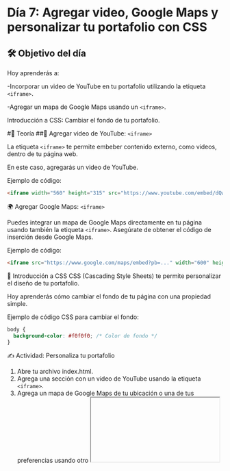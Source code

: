 
# Día 7: Agregar video, Google Maps y personalizar tu portafolio con CSS
## 🛠️ Objetivo del día

Hoy aprenderás a:

-Incorporar un video de YouTube en tu portafolio utilizando la etiqueta `<iframe>`.

-Agregar un mapa de Google Maps usando un `<iframe>`.

Introducción a CSS: Cambiar el fondo de tu portafolio.

#📜 Teoría
##🎥 Agregar video de YouTube: `<iframe>`

La etiqueta `<iframe>` te permite embeber contenido externo, como videos, dentro de tu página web. 

En este caso, agregarás un video de YouTube.

Ejemplo de código:

```html
<iframe width="560" height="315" src="https://www.youtube.com/embed/dQw4w9WgXcQ" frameborder="0" allow="accelerometer; autoplay; encrypted-media; gyroscope; picture-in-picture" allowfullscreen></iframe>
```

🌍 Agregar Google Maps: `<iframe>`

Puedes integrar un mapa de Google Maps directamente en tu página usando también la etiqueta `<iframe>`. Asegúrate de obtener el código de inserción desde Google Maps.

Ejemplo de código:
```html
<iframe src="https://www.google.com/maps/embed?pb=..." width="600" height="450" style="border:0;" allowfullscreen="" loading="lazy"></iframe>
```

🎨 Introducción a CSS
CSS (Cascading Style Sheets) te permite personalizar el diseño de tu portafolio.

Hoy aprenderás cómo cambiar el fondo de tu página con una propiedad simple.

Ejemplo de código CSS para cambiar el fondo:
```css
body {
  background-color: #f0f0f0; /* Color de fondo */
}
```

✍️ Actividad: Personaliza tu portafolio
1. Abre tu archivo index.html.
2. Agrega una sección con un video de YouTube usando la etiqueta `<iframe>`.
3. Agrega un mapa de Google Maps de tu ubicación o una de tus preferencias usando otro <iframe>.
4. Crea un archivo de estilo style.css y vincúlalo a tu archivo HTML para cambiar el fondo del portafolio.

Código ejemplo:
```html
<!-- Video -->
<section id="video">
  <h2>Mi Video</h2>
  <iframe width="560" height="315" src="https://www.youtube.com/embed/dQw4w9WgXcQ" frameborder="0" allow="accelerometer; autoplay; encrypted-media; gyroscope; picture-in-picture" allowfullscreen></iframe>
</section>

<!-- Mapa -->
<section id="mapa">
  <h2>Mi Ubicación</h2>
  <iframe src="https://www.google.com/maps/embed?pb=..." width="600" height="450" style="border:0;" allowfullscreen="" loading="lazy"></iframe>
</section>

<!-- Enlace al archivo CSS, dentro del head -->
<link rel="stylesheet" href="style.css">
```
🌟 Reto adicional (opcional)

Agrega más personalización con CSS. Cambia colores de texto, bordes, o agrega una imagen de fondo.

🌱 ¿Qué sigue?

Hasta llegamos con HTML, te invito proximamente a mi repo de css para sumarle diseño a tu portafolio, pero te dejo un extra!

En el Día Extra, revisaremos tu portafolio completo, haremos ajustes finales y aprenderemos cómo publicarlo para que esté disponible en internet

